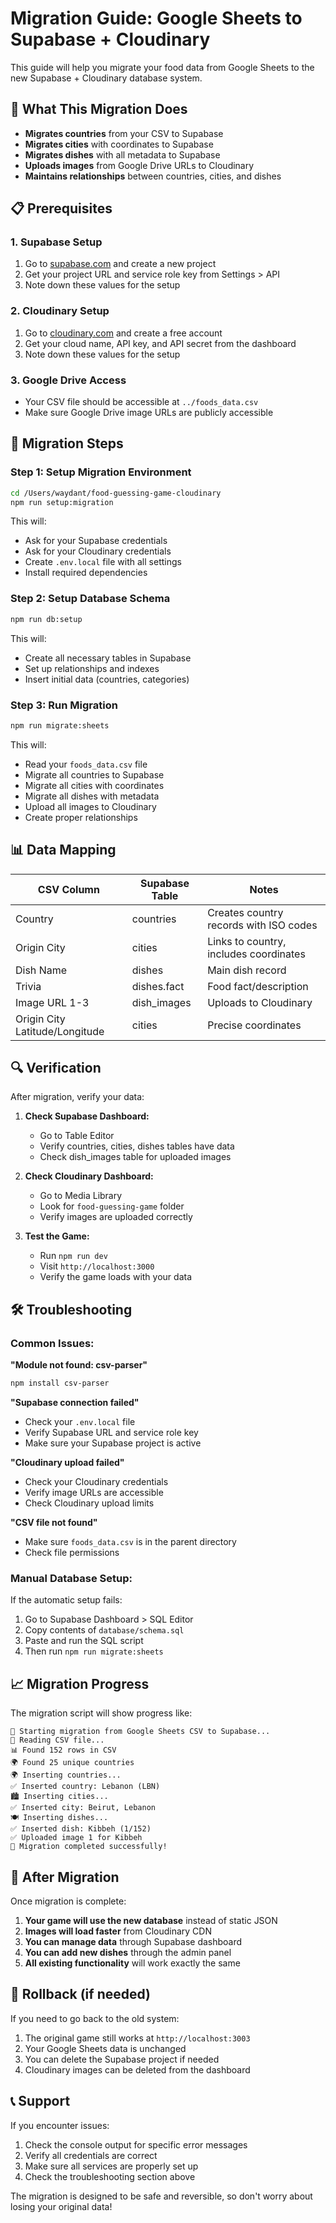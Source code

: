# Migration Guide: Google Sheets to Supabase + Cloudinary

This guide will help you migrate your food data from Google Sheets to the new Supabase + Cloudinary database system.

## 🎯 What This Migration Does

- **Migrates countries** from your CSV to Supabase
- **Migrates cities** with coordinates to Supabase  
- **Migrates dishes** with all metadata to Supabase
- **Uploads images** from Google Drive URLs to Cloudinary
- **Maintains relationships** between countries, cities, and dishes

## 📋 Prerequisites

### 1. Supabase Setup
1. Go to [supabase.com](https://supabase.com) and create a new project
2. Get your project URL and service role key from Settings > API
3. Note down these values for the setup

### 2. Cloudinary Setup
1. Go to [cloudinary.com](https://cloudinary.com) and create a free account
2. Get your cloud name, API key, and API secret from the dashboard
3. Note down these values for the setup

### 3. Google Drive Access
- Your CSV file should be accessible at `../foods_data.csv`
- Make sure Google Drive image URLs are publicly accessible

## 🚀 Migration Steps

### Step 1: Setup Migration Environment
```bash
cd /Users/waydant/food-guessing-game-cloudinary
npm run setup:migration
```

This will:
- Ask for your Supabase credentials
- Ask for your Cloudinary credentials  
- Create `.env.local` file with all settings
- Install required dependencies

### Step 2: Setup Database Schema
```bash
npm run db:setup
```

This will:
- Create all necessary tables in Supabase
- Set up relationships and indexes
- Insert initial data (countries, categories)

### Step 3: Run Migration
```bash
npm run migrate:sheets
```

This will:
- Read your `foods_data.csv` file
- Migrate all countries to Supabase
- Migrate all cities with coordinates
- Migrate all dishes with metadata
- Upload all images to Cloudinary
- Create proper relationships

## 📊 Data Mapping

| CSV Column | Supabase Table | Notes |
|------------|----------------|-------|
| Country | countries | Creates country records with ISO codes |
| Origin City | cities | Links to country, includes coordinates |
| Dish Name | dishes | Main dish record |
| Trivia | dishes.fact | Food fact/description |
| Image URL 1-3 | dish_images | Uploads to Cloudinary |
| Origin City Latitude/Longitude | cities | Precise coordinates |

## 🔍 Verification

After migration, verify your data:

1. **Check Supabase Dashboard:**
   - Go to Table Editor
   - Verify countries, cities, dishes tables have data
   - Check dish_images table for uploaded images

2. **Check Cloudinary Dashboard:**
   - Go to Media Library
   - Look for `food-guessing-game` folder
   - Verify images are uploaded correctly

3. **Test the Game:**
   - Run `npm run dev`
   - Visit `http://localhost:3000`
   - Verify the game loads with your data

## 🛠️ Troubleshooting

### Common Issues:

**"Module not found: csv-parser"**
```bash
npm install csv-parser
```

**"Supabase connection failed"**
- Check your `.env.local` file
- Verify Supabase URL and service role key
- Make sure your Supabase project is active

**"Cloudinary upload failed"**
- Check your Cloudinary credentials
- Verify image URLs are accessible
- Check Cloudinary upload limits

**"CSV file not found"**
- Make sure `foods_data.csv` is in the parent directory
- Check file permissions

### Manual Database Setup:

If the automatic setup fails:

1. Go to Supabase Dashboard > SQL Editor
2. Copy contents of `database/schema.sql`
3. Paste and run the SQL script
4. Then run `npm run migrate:sheets`

## 📈 Migration Progress

The migration script will show progress like:
```
🚀 Starting migration from Google Sheets CSV to Supabase...
📖 Reading CSV file...
📊 Found 152 rows in CSV
🌍 Found 25 unique countries
🌍 Inserting countries...
✅ Inserted country: Lebanon (LBN)
🏙️ Inserting cities...
✅ Inserted city: Beirut, Lebanon
🍽️ Inserting dishes...
✅ Inserted dish: Kibbeh (1/152)
✅ Uploaded image 1 for Kibbeh
🎉 Migration completed successfully!
```

## 🎉 After Migration

Once migration is complete:

1. **Your game will use the new database** instead of static JSON
2. **Images will load faster** from Cloudinary CDN
3. **You can manage data** through Supabase dashboard
4. **You can add new dishes** through the admin panel
5. **All existing functionality** will work exactly the same

## 🔄 Rollback (if needed)

If you need to go back to the old system:

1. The original game still works at `http://localhost:3003`
2. Your Google Sheets data is unchanged
3. You can delete the Supabase project if needed
4. Cloudinary images can be deleted from the dashboard

## 📞 Support

If you encounter issues:
1. Check the console output for specific error messages
2. Verify all credentials are correct
3. Make sure all services are properly set up
4. Check the troubleshooting section above

The migration is designed to be safe and reversible, so don't worry about losing your original data!
